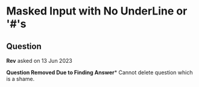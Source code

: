 # Masked Input with No UnderLine or '#'s

## Question

**Rev** asked on 13 Jun 2023

**Question Removed Due to Finding Answer*** Cannot delete question which is a shame.
